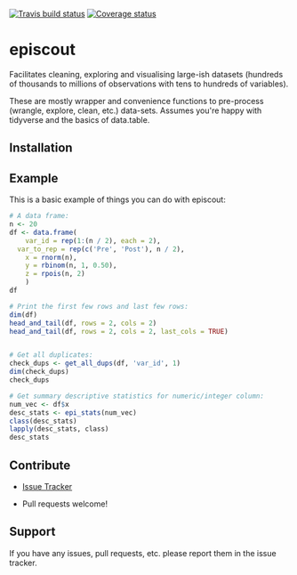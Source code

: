 [![Travis build status](https://travis-ci.org/AntonioJBT/episcout.svg?branch=master)](https://travis-ci.org/AntonioJBT/episcout)
[![Coverage status](https://codecov.io/gh/AntonioJBT/episcout/branch/master/graph/badge.svg)](https://codecov.io/github/AntonioJBT/episcout?branch=master)

# episcout

Facilitates cleaning, exploring and visualising large-ish datasets (hundreds of thousands to millions of observations with tens to hundreds of variables).

These are mostly wrapper and convenience functions to pre-process (wrangle, explore, clean, etc.) data-sets. Assumes you're happy with tidyverse and the basics of data.table.

## Installation

<!--- 
You can install the released version of episcout from [CRAN](https://CRAN.R-project.org) with:

``` r
install.packages("episcout")
```
--->

## Example

This is a basic example of things you can do with episcout:

``` r
# A data frame:
n <- 20
df <- data.frame(
	var_id = rep(1:(n / 2), each = 2),
  var_to_rep = rep(c('Pre', 'Post'), n / 2),
	x = rnorm(n),
	y = rbinom(n, 1, 0.50),
	z = rpois(n, 2)
	)
df

# Print the first few rows and last few rows:
dim(df)
head_and_tail(df, rows = 2, cols = 2)
head_and_tail(df, rows = 2, cols = 2, last_cols = TRUE)


# Get all duplicates:
check_dups <- get_all_dups(df, 'var_id', 1)
dim(check_dups)
check_dups

# Get summary descriptive statistics for numeric/integer column:
num_vec <- df$x
desc_stats <- epi_stats(num_vec)
class(desc_stats)
lapply(desc_stats, class)
desc_stats
```

## Contribute

- [Issue Tracker](https://github.com/AntonioJBT/episcout/issues)

- Pull requests welcome!


Support
-------

If you have any issues, pull requests, etc. please report them in the issue tracker. 



